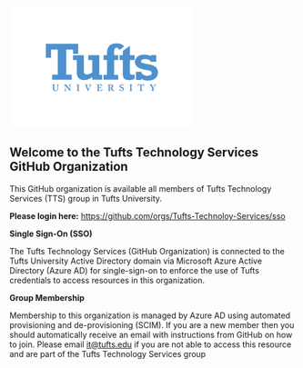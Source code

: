![Tufts Logo](https://github.com/TTS-Test/.github/blob/main/Tufts_univ_blue_small.png)

## Welcome to the Tufts Technology Services GitHub Organization

This GitHub organization is available all members of Tufts Technology Services (TTS) group in Tufts University.

**Please login here:** https://github.com/orgs/Tufts-Technoloy-Services/sso

**Single Sign-On (SSO)**

The Tufts Technology Services (GitHub Organization) is connected to the Tufts University Active Directory domain via Microsoft Azure Active Directory (Azure AD) for single-sign-on to enforce the use of Tufts credentials to access resources in this organization.

**Group Membership**

Membership to this organization is managed by Azure AD using automated provisioning and de-provisioning (SCIM). 
If you are a new member then you should automatically receive an email with instructions from GitHub on how to join.
Please email it@tufts.edu if you are not able to access this resource and are part of the Tufts Technology Services group
<!--

**Here are some ideas to get you started:**

🙋‍♀️ A short introduction - what is your organization all about?
🌈 Contribution guidelines - how can the community get involved?
👩‍💻 Useful resources - where can the community find your docs? Is there anything else the community should know?
🍿 Fun facts - what does your team eat for breakfast?
🧙 Remember, you can do mighty things with the power of [Markdown](https://docs.github.com/github/writing-on-github/getting-started-with-writing-and-formatting-on-github/basic-writing-and-formatting-syntax)
-->
